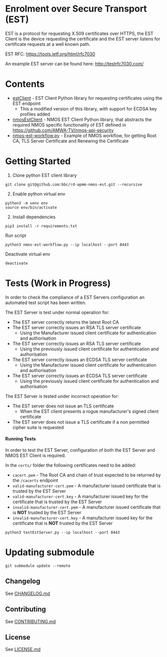 
# Enrolment over Secure Transport (EST)

EST is a protocol for requesting X.509 certificates over HTTPS, the EST Client is the device requesting the certificate and the EST server listens for certificate requests at a well known path.

EST RFC: https://tools.ietf.org/html/rfc7030

An example EST server can be found here: http://testrfc7030.com/

Contents
========

* [estClient](estClient) - EST Client Python library for requesting certificates using the EST endpoint
    * This a modified version of this library, with support for ECDSA key profiles added
* [nmosEstClient](nmosEstClient) - NMOS EST Client Python library, that abstracts the required NMOS specific functionality of EST defined in https://github.com/AMWA-TV/nmos-api-security
* [nmos-est-workflow.py](nmos-est-workflow.py) - Example of NMOS workflow, for getting Root CA, TLS Server Certificate and Renewing the Certificate


Getting Started
===============

1. Clone python EST client library
```
git clone git@github.com:bbc/rd-apmm-nmos-est.git --recursive
```
2. Enable python virtual env
```
python3 -m venv env
source env/bin/activate
```
2. Install dependencies
```
pip3 install -r requirements.txt
```

Run script
```
python3 nmos-est-workflow.py --ip localhost --port 8443
```

Deactivate virtual env
```
deactivate
```

Tests (Work in Progress)
========================

In order to check the compliance of a EST Servers configuration an automated test script has been written.

The EST Server is test under normal operation for:
* The EST server correctly returns the latest Root CA
* The EST server correctly issues an RSA TLS server certificate
    * Using the Manufacturer issued client certificate for authentication and authorisation
* The EST server correctly issues an RSA TLS server certificate
    * Using the previously issued client certificate for authentication and authorisation
* The EST server correctly issues an ECDSA TLS server certificate
    * Using the Manufacturer issued client certificate for authentication and authorisation
* The EST server correctly issues an ECDSA TLS server certificate
    * Using the previously issued client certificate for authentication and authorisation

The EST Server is tested under incorrect operation for:
* The EST server does not issue an TLS certificate
    * When the EST client presents a rogue manufacturer's signed client certificate
* The EST server does not issue a TLS certificate if a non permitted cipher suite is requested

#### Running Tests

In order to test the EST Server, configuration of both the EST Server and NMOS EST Client is required.

In the `certs/` folder the following certificates need to be added:
- `cacert.pem` - The Root CA and chain of trust expected to be returned by the `/cacerts` endpoint
- `valid-manufacturer-cert.pem` - A manufacturer issued certificate that is trusted by the EST Server
- `valid-manufacturer-cert.key` - A manufacturer issued key for the certificate that is trusted by the EST Server
- `invalid-manufacturer-cert.pem` - A manufacturer issued certificate that is **NOT** trusted by the EST Server
- `invalid-manufacturer-cert.key` - A manufacturer issued key for the certificate that is **NOT** trusted by the EST Server

```
python3 testEstServer.py --ip localhost --port 8443
```

Updating submodule
==================

```
git submodule update --remote
```

## Changelog

See [CHANGELOG.md](CHANGELOG.md)

## Contributing

See [CONTRIBUTING.md](CONTRIBUTING.md)

## License

See [LICENSE.md](LICENSE.md)
